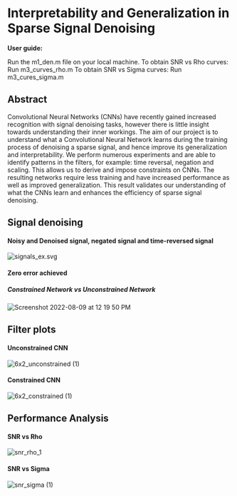 # Interpretability and Generalization in Sparse Signal Denoising

**User guide:** 

Run the m1_den.m file on your local machine. 
To obtain SNR vs Rho curves: Run m3_curves_rho.m
To obtain SNR vs Sigma curves: Run m3_cures_sigma.m

## Abstract

Convolutional Neural Networks (CNNs) have recently gained increased recognition with signal denoising tasks, however there is little insight towards understanding their inner workings. The aim of our project is to understand what a Convolutional Neural Network learns during the training process of denoising a sparse signal, and hence improve its generalization and interpretability. We perform numerous experiments and are able to identify patterns in the filters, for example: time reversal, negation and scaling. This allows us to derive and impose constraints on CNNs. The resulting networks require less training and have increased performance as well as improved generalization. This result validates our understanding of what the CNNs learn and enhances the efficiency of sparse signal denoising.

## Signal denoising

#### Noisy and Denoised signal, negated signal and time-reversed signal
![signals_ex.svg](https://github.com/yuliagrajewska/sparse_signal_denoising/blob/main/singals_ex.svg)


#### Zero error achieved
##### Constrained Network vs Unconstrained Network
![Screenshot 2022-08-09 at 12 19 50 PM](https://user-images.githubusercontent.com/88984657/183704992-ea736a4a-fcaa-4007-8488-5353a25e104d.png)

## Filter plots

#### Unconstrained CNN
![6x2_unconstrained (1)](https://user-images.githubusercontent.com/88984657/183676779-9eb63a14-533c-44e1-a85e-214bec729d07.svg)

#### Constrained CNN
![6x2_constrained (1)](https://user-images.githubusercontent.com/88984657/183676288-63be3471-b5b4-444e-878c-b10080059182.svg)

## Performance Analysis

#### SNR vs Rho
![snr_rho_1](https://user-images.githubusercontent.com/88984657/183673201-820548c8-f6a4-41d6-8ded-374dc61771cd.svg)

#### SNR vs Sigma
![snr_sigma (1)](https://user-images.githubusercontent.com/88984657/183673159-0f385d5b-e879-422b-920f-696c17530ce1.svg)
